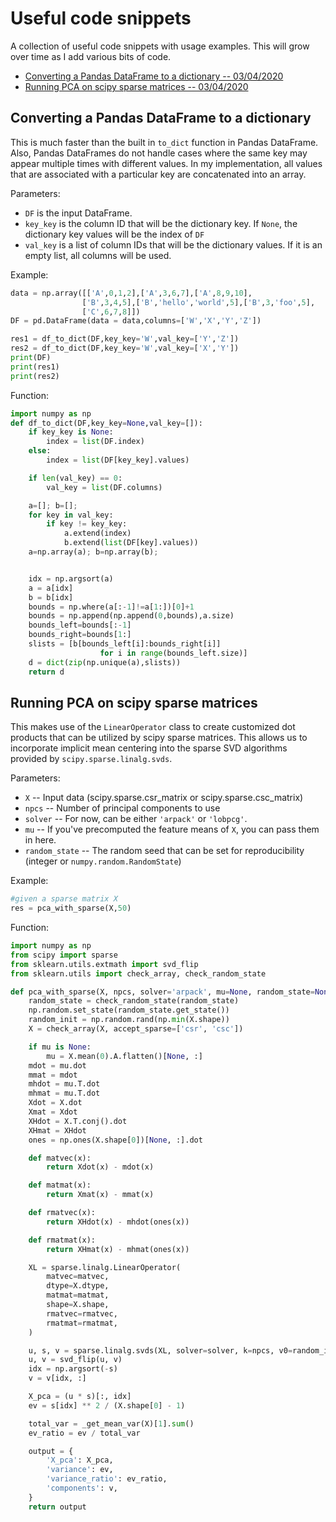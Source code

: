 # Useful code snippets
A collection of useful code snippets with usage examples. This will grow over time as I add various bits of code.

- [Converting a Pandas DataFrame to a dictionary -- 03/04/2020](#converting-a-pandas-dataframe-to-a-dictionary)
- [Running PCA on scipy sparse matrices -- 03/04/2020](#running-pca-on-scipy-sparse-matrices)

## Converting a Pandas DataFrame to a dictionary
This is much faster than the built in `to_dict` function in Pandas DataFrame. Also, Pandas DataFrames do not handle cases where the same key may appear multiple times with different values. In my implementation, all values that are associated with a particular key are concatenated into an array.

Parameters:
  - `DF` is the input DataFrame.
  - `key_key` is the column ID that will be the dictionary key. If `None`, the dictionary key values will be the index of `DF`
  - `val_key` is a list of column IDs that will be the dictionary values. If it is an empty list, all columns will be used.

Example:
```python
data = np.array([['A',0,1,2],['A',3,6,7],['A',8,9,10],
                ['B',3,4,5],['B','hello','world',5],['B',3,'foo',5],
                ['C',6,7,8]])
DF = pd.DataFrame(data = data,columns=['W','X','Y','Z'])

res1 = df_to_dict(DF,key_key='W',val_key=['Y','Z'])
res2 = df_to_dict(DF,key_key='W',val_key=['X','Y'])
print(DF)
print(res1)
print(res2)
```
Function:
```python
import numpy as np
def df_to_dict(DF,key_key=None,val_key=[]):
    if key_key is None:
        index = list(DF.index)
    else:
        index = list(DF[key_key].values)

    if len(val_key) == 0:
        val_key = list(DF.columns)

    a=[]; b=[];
    for key in val_key:
        if key != key_key:
            a.extend(index)
            b.extend(list(DF[key].values))
    a=np.array(a); b=np.array(b);


    idx = np.argsort(a)
    a = a[idx]
    b = b[idx]
    bounds = np.where(a[:-1]!=a[1:])[0]+1
    bounds = np.append(np.append(0,bounds),a.size)
    bounds_left=bounds[:-1]
    bounds_right=bounds[1:]
    slists = [b[bounds_left[i]:bounds_right[i]]
                    for i in range(bounds_left.size)]
    d = dict(zip(np.unique(a),slists))
    return d
```

## Running PCA on scipy sparse matrices

This makes use of the `LinearOperator` class to create customized dot products that can be utilized by scipy sparse matrices. This allows us to incorporate implicit mean centering into the sparse SVD algorithms provided by `scipy.sparse.linalg.svds`.

Parameters:
  - `X` -- Input data (scipy.sparse.csr_matrix or scipy.sparse.csc_matrix)
  - `npcs` -- Number of principal components to use
  - `solver` -- For now, can be either `'arpack'` or `'lobpcg'`.
  - `mu` -- If you've precomputed the feature means of `X`, you can pass them in here.
  - `random_state` -- The random seed that can be set for reproducibility (integer or `numpy.random.RandomState`)
    
Example:
```python
#given a sparse matrix X
res = pca_with_sparse(X,50)
```
Function:
```python
import numpy as np
from scipy import sparse
from sklearn.utils.extmath import svd_flip
from sklearn.utils import check_array, check_random_state

def pca_with_sparse(X, npcs, solver='arpack', mu=None, random_state=None):
    random_state = check_random_state(random_state)
    np.random.set_state(random_state.get_state())
    random_init = np.random.rand(np.min(X.shape))
    X = check_array(X, accept_sparse=['csr', 'csc'])

    if mu is None:
        mu = X.mean(0).A.flatten()[None, :]
    mdot = mu.dot
    mmat = mdot
    mhdot = mu.T.dot
    mhmat = mu.T.dot
    Xdot = X.dot
    Xmat = Xdot
    XHdot = X.T.conj().dot
    XHmat = XHdot
    ones = np.ones(X.shape[0])[None, :].dot

    def matvec(x):
        return Xdot(x) - mdot(x)

    def matmat(x):
        return Xmat(x) - mmat(x)

    def rmatvec(x):
        return XHdot(x) - mhdot(ones(x))

    def rmatmat(x):
        return XHmat(x) - mhmat(ones(x))

    XL = sparse.linalg.LinearOperator(
        matvec=matvec,
        dtype=X.dtype,
        matmat=matmat,
        shape=X.shape,
        rmatvec=rmatvec,
        rmatmat=rmatmat,
    )

    u, s, v = sparse.linalg.svds(XL, solver=solver, k=npcs, v0=random_init)
    u, v = svd_flip(u, v)
    idx = np.argsort(-s)
    v = v[idx, :]

    X_pca = (u * s)[:, idx]
    ev = s[idx] ** 2 / (X.shape[0] - 1)

    total_var = _get_mean_var(X)[1].sum()
    ev_ratio = ev / total_var

    output = {
        'X_pca': X_pca,
        'variance': ev,
        'variance_ratio': ev_ratio,
        'components': v,
    }
    return output
```
